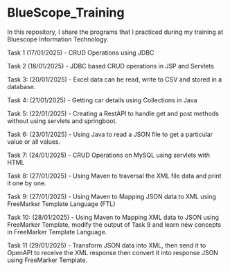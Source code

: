 # BlueScope_Training
In this repository, I share the programs that I practiced during my training at Bluescope Information Technology.

Task 1 (17/01/2025) - CRUD Operations using JDBC

Task 2 (18/01/2025) - JDBC based CRUD operations in JSP and Servlets

Task 3: (20/01/2025) - Excel data can be read, write to CSV and stored in a database.

Task 4: (21/01/2025) - Getting car details using Collections in Java

Task 5: (22/01/2025) - Creating a RestAPI to handle get and post methods without using servlets and springboot.

Task 6: (23/01/2025) - Using Java to read a JSON file to get a particular value or all values.

Task 7: (24/01/2025) - CRUD Operations on MySQL using servlets with HTML

Task 8: (27/01/2025) - Using Maven to traversal the XML file data and print it one by one.

Task 9: (27/01/2025) - Using Maven to Mapping JSON data to XML using FreeMarker Template Language (FTL)

Task 10: (28/01/2025) - Using Maven to Mapping XML data to JSON using FreeMarker Template, modify the output of Task 9 and learn new concepts in FreeMarker Template Language.

Task 11 (29/01/2025) - Transform JSON data into XML, then send it to OpenAPI to receive the XML response then convert it into response JSON using FreeMarker Template.